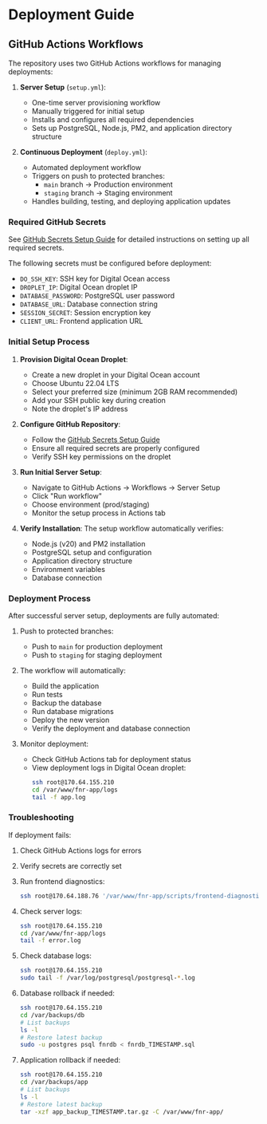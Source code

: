 # Deployment Guide

## GitHub Actions Workflows

The repository uses two GitHub Actions workflows for managing deployments:

1. **Server Setup** (`setup.yml`):
   - One-time server provisioning workflow
   - Manually triggered for initial setup
   - Installs and configures all required dependencies
   - Sets up PostgreSQL, Node.js, PM2, and application directory structure

2. **Continuous Deployment** (`deploy.yml`):
   - Automated deployment workflow
   - Triggers on push to protected branches:
     - `main` branch → Production environment
     - `staging` branch → Staging environment
   - Handles building, testing, and deploying application updates

### Required GitHub Secrets

See [GitHub Secrets Setup Guide](./github-secrets.md) for detailed instructions on setting up all required secrets.

The following secrets must be configured before deployment:
- `DO_SSH_KEY`: SSH key for Digital Ocean access
- `DROPLET_IP`: Digital Ocean droplet IP
- `DATABASE_PASSWORD`: PostgreSQL user password
- `DATABASE_URL`: Database connection string
- `SESSION_SECRET`: Session encryption key
- `CLIENT_URL`: Frontend application URL

### Initial Setup Process

1. **Provision Digital Ocean Droplet**:
   - Create a new droplet in your Digital Ocean account
   - Choose Ubuntu 22.04 LTS
   - Select your preferred size (minimum 2GB RAM recommended)
   - Add your SSH public key during creation
   - Note the droplet's IP address

2. **Configure GitHub Repository**:
   - Follow the [GitHub Secrets Setup Guide](./github-secrets.md)
   - Ensure all required secrets are properly configured
   - Verify SSH key permissions on the droplet

3. **Run Initial Server Setup**:
   - Navigate to GitHub Actions → Workflows → Server Setup
   - Click "Run workflow"
   - Choose environment (prod/staging)
   - Monitor the setup process in Actions tab

4. **Verify Installation**:
   The setup workflow automatically verifies:
   - Node.js (v20) and PM2 installation
   - PostgreSQL setup and configuration
   - Application directory structure
   - Environment variables
   - Database connection

### Deployment Process

After successful server setup, deployments are fully automated:

1. Push to protected branches:
   - Push to `main` for production deployment
   - Push to `staging` for staging deployment

2. The workflow will automatically:
   - Build the application
   - Run tests
   - Backup the database
   - Run database migrations
   - Deploy the new version
   - Verify the deployment and database connection

3. Monitor deployment:
   - Check GitHub Actions tab for deployment status
   - View deployment logs in Digital Ocean droplet:
     ```bash
     ssh root@170.64.155.210
     cd /var/www/fnr-app/logs
     tail -f app.log
     ```

### Troubleshooting

If deployment fails:

1. Check GitHub Actions logs for errors
2. Verify secrets are correctly set
3. Run frontend diagnostics:
   ```bash
   ssh root@170.64.188.76 '/var/www/fnr-app/scripts/frontend-diagnostics.sh'
   ```
4. Check server logs:
   ```bash
   ssh root@170.64.155.210
   cd /var/www/fnr-app/logs
   tail -f error.log
   ```

4. Check database logs:
   ```bash
   ssh root@170.64.155.210
   sudo tail -f /var/log/postgresql/postgresql-*.log
   ```

5. Database rollback if needed:
   ```bash
   ssh root@170.64.155.210
   cd /var/backups/db
   # List backups
   ls -l
   # Restore latest backup
   sudo -u postgres psql fnrdb < fnrdb_TIMESTAMP.sql
   ```

6. Application rollback if needed:
   ```bash
   ssh root@170.64.155.210
   cd /var/backups/app
   # List backups
   ls -l
   # Restore latest backup
   tar -xzf app_backup_TIMESTAMP.tar.gz -C /var/www/fnr-app/
   ```
